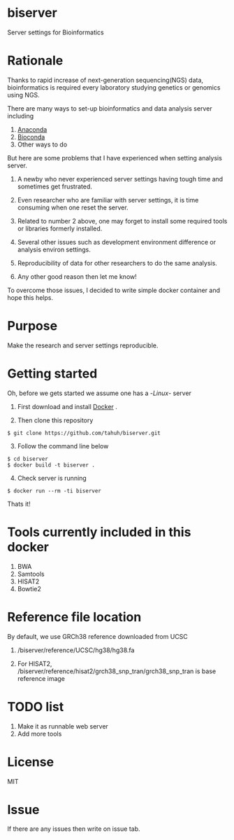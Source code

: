 # biserver
Server settings for Bioinformatics

# Rationale
Thanks to rapid increase of next-generation sequencing(NGS) data, bioinformatics is required every laboratory studying genetics or genomics using NGS.

There are many ways to set-up bioinformatics and data analysis server including

1. [Anaconda](https://www.anaconda.com/)
2. [Bioconda](https://bioconda.github.io/)
3. Other ways to do

But here are some problems that I have experienced when setting analysis server.

1. A newby who never experienced server settings having tough time and sometimes get frustrated.

2. Even researcher who are familiar with server settings, it is time consuming when one reset the server.

3. Related to number 2 above, one may forget to install some required tools or libraries formerly installed.

4. Several other issues such as development environment difference or analysis environ settings.

5. Reproducibility of data for other researchers to do the same analysis.

6. Any other good reason then let me know!

To overcome those issues, I decided to write simple docker container and hope this helps.

# Purpose
Make the research and server settings reproducible.

# Getting started

Oh, before we gets started we assume one has a -*Linux*- server

1. First download and install [Docker](https://docs.docker.com/install/) .

2. Then clone this repository
```
$ git clone https://github.com/tahuh/biserver.git
```

3. Follow the command line below
```
$ cd biserver
$ docker build -t biserver .
```

4. Check server is running
```
$ docker run --rm -ti biserver
```

Thats it!

# Tools currently included in this docker
1. BWA
2. Samtools
3. HISAT2
4. Bowtie2

# Reference file location
By default, we use GRCh38 reference downloaded from UCSC

1. /biserver/reference/UCSC/hg38/hg38.fa 

2. For HISAT2, /biserver/reference/hisat2/grch38_snp_tran/grch38_snp_tran is base reference image 

# TODO list
1. Make it as runnable web server
2. Add more tools

# License
MIT

# Issue
If there are any issues then write on issue tab.
